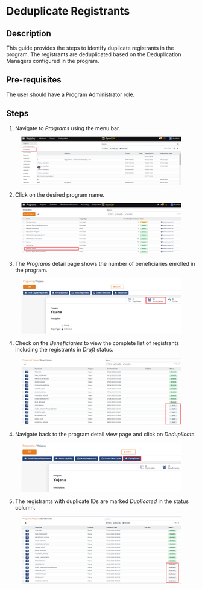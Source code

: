 # Deduplicate Registrants

## Description

This guide provides the steps to identify duplicate registrants in the program.  The registrants are deduplicated based on the Deduplication Managers configured in the program.&#x20;

## Pre-requisites <a href="#pre-requisites" id="pre-requisites"></a>

The user should have a Program Administrator role.

## Steps <a href="#steps" id="steps"></a>

1. Navigate to _Programs_ using the menu bar.

<figure><img src="../../.gitbook/assets/home-page-openg2p (8).png" alt=""><figcaption></figcaption></figure>

2. Click on the desired program name.

<figure><img src="../../.gitbook/assets/all-program-multiapproval (7).PNG" alt=""><figcaption></figcaption></figure>

3. The _Programs_ detail page shows the number of beneficiaries enrolled in the program.

<figure><img src="../../.gitbook/assets/deduplication-program-beneficiary (1).png" alt=""><figcaption></figcaption></figure>

4. &#x20;Check on the _Beneficiaries_ to view the complete list of registrants including the registrants in _Draft_ status.

<figure><img src="../../.gitbook/assets/deduplication-beneficiary-list (2).PNG" alt=""><figcaption></figcaption></figure>

4. Navigate back to the program detail view page and click on _Deduplicate._&#x20;

<figure><img src="../../.gitbook/assets/deduplication-deduplicate (2).PNG" alt=""><figcaption></figcaption></figure>

5. The registrants with duplicate IDs are marked _Duplicated_ in the status column.

<figure><img src="../../.gitbook/assets/deduplication-list (2).PNG" alt=""><figcaption></figcaption></figure>
